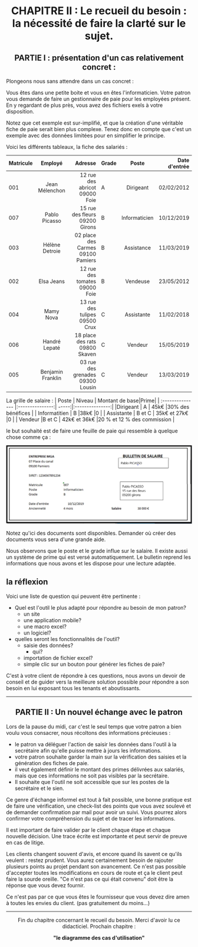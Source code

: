 # <center>CHAPITRE II : Le recueil du besoin : la nécessité de faire la clarté sur le sujet.</center>

## <center>PARTIE I : présentation d'un cas relativement concret :</center>

Plongeons nous sans attendre dans un cas concret :

Vous êtes dans une petite boite et vous en êtes l'informaticien. Votre patron vous demande de faire un gestionnaire de paie pour les employées présent. En y regardant de plus près, vous avez des fichiers exels à votre disposition.

Notez que cet exemple est sur-implifié, et que la création d'une véritable fiche de paie serait bien plus complexe. Tenez donc en compte que c'est un exemple avec des données limitées pour en simplifier le principe.

Voici les différents tableaux, la fiche des salariés :

| Matricule | Employé          | Adresse |Grade  | Poste          | Date d'entrée |
| :--------------- |:---------------:| -----:|:--------------- |:---------------:| -----:|
| 001  |   Jean Mélenchon       | 12 rue des abricot 09000 Foie |A |   Dirigeant       | 02/02/2012 |
|007  | Pablo Picasso           |   15 rue des fleurs 09200 Girons |B  | Informaticien            |  10/12/2019 |
|003 | Hélène Detroie        |    02 place des Carmes 09100 Pamiers |B | Assistance         |    11/03/2019|
| 002  |   Elsa Jeans        |  12 rue des tomates 09000 Foie |B |   Vendeuse        | 23/05/2012 |
| 004  | Mamy Nova             |  13 rue des tulipes 09500 Crux |C  |Assistante          |   11/02/2018 |
| 006  | Handré Lepaté          |    18 place des rats 09800 Skaven |C  | Vendeur         |    15/05/2019 |
| 005 | Benjamin Franklin          |    03 rue des grenades 09300 Lousin |C  | Vendeur          |   13/03/2019 |

La grille de salaire : 
| Poste  | Niveau     | Montant de base|Prime|
| :--------------- |:---------------:| -----:|:---------------:|
|Dirigeant |  A    |  45k€ |30% des bénéfices |
| Informatitien  | B  |38k€ |0 |
| Assistante  | B et C   |    35k€ et 27k€ |0 |
| Vendeur |B et C    |   42k€ et 36k€ |20 % et 12 % des commission |

le but souhaité est de faire une feuille de paie qui ressemble à quelque chose comme ça :

![wireframe exemple cas concrès](../img/wireframe.png)

Notez qu'ici des documents sont disponibles. Demander où créer des documents vous sera d'une grande aide.

Nous observons que le poste et le grade influe sur le salaire. Il existe aussi un système de prime qui est versé automatiquement. Le bulletin reprend les informations que nous avons et les dispose pour une lecture adaptée.

## la réflexion

Voici une liste de question qui peuvent être pertinente :
- Quel est l'outil le plus adapté pour répondre au besoin de mon patron?
    - un site
    - une application mobile?
    - une macro excel?
    - un logiciel?
- quelles seront les fonctionnalités de l'outil?
    - saisie des données?
        - qui?
    - importation de fichier excel?
    - simple clic sur un bouton pour générer les fiches de paie?

C'est à votre client de répondre à ces questions, nous avons un devoir de conseil et de guider vers la meilleure solution possible pour répondre a son besoin en lui exposant tous les tenants et aboutissants.

____

## <center>PARTIE II : Un nouvel échange avec le patron</center>

Lors de la pause du midi, car c'est le seul temps que votre patron a bien voulu vous consacrer, nous récoltons des informations précieuses :
- le patron va déléguer l'action de saisir les données dans l'outil à la secrétaire afin qu'elle puisse mettre à jours les informations.
- votre patron souhaite garder la main sur la vérification des saisies et la génération des fiches de paie.
- il veut également définir le montant des primes délivrées aux salariés, mais que ces informations ne soit pas visibles par la secrétaire.
- Il souhaite que l'outil ne soit accessible que sur les postes de la secrétaire et le sien.

Ce genre d'échange informel est tout à fait possible, une bonne pratique est de faire une vérification, une check-list des points que vous avez soulevé et de demander confirmation par mail pour avoir un suivi. Vous pourrez alors confirmer votre compréhension du sujet et de tracer les informations.

Il est important de faire valider par le client chaque étape et chaque nouvelle décision. Une trace écrite est importante et peut servir de preuve en cas de litige.

Les clients changent souvent d'avis, et encore quand ils savent ce qu'ils veulent : restez prudent. Vous aurez certainement besoin de rajouter plusieurs points au projet pendant son avancement. Ce n'est pas possible d'accepter toutes les modifications en cours de route et ça le client peut faire la sourde oreille. "Ce n'est pas ce qui était convenu" doit être la réponse que vous devez fournir. 

Ce n'est pas par ce que vous êtes le fournisseur que vous devez dire amen à toutes les envies du client. (pas gratuitement du moins...)

____

<center>Fin du chapitre concernant le recueil du besoin. Merci d'avoir lu ce didacticiel. Prochain chapitre :

 **"le diagramme des cas d'utilisation"**</center>



